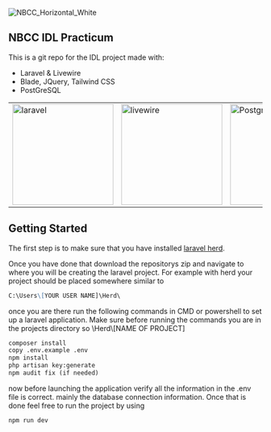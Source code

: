 ![NBCC_Horizontal_White](https://github.com/user-attachments/assets/eba96a49-1096-4679-9f11-2ca1d964e42e)

## NBCC IDL Practicum
<p> This is a git repo for the IDL project made with:</p>
<ul>
  <li>Laravel & Livewire</li>
  <li>Blade, JQuery, Tailwind CSS</li>
  <li>PostGreSQL</li>
</ul>

<table>
  <tr>
    <td>
      <img src="https://github.com/user-attachments/assets/9f961054-7f58-4fde-8cf5-ff10ddb6589a" alt="laravel" width="200px">
    </td>
    <td>
      <img src="https://github.com/user-attachments/assets/6dda5685-d1d6-4ef3-b90a-9c956c1cdf4c" alt="livewire" width="200px">
    </td>
    <td>
      <img src="https://github.com/user-attachments/assets/5eefcbbb-34e8-4b5c-9676-3523cd468b62" alt="Postgres" width="200px">
    </td>
  </tr>
</table>

## Getting Started
<p>The first step is to make sure that you have installed
  <a href="https://herd.laravel.com/windows">laravel herd</a>.
</p>
<p>Once you have done that download the repositorys zip and navigate to where you will be creating the laravel project. For example with herd your project should be placed somewhere similar to </p>

```markdown
C:\Users\[YOUR USER NAME]\Herd\
```

<p>once you are there run the following commands in CMD or powershell to set up a laravel application. Make sure before running the commands you are in the projects directory so \Herd\[NAME OF PROJECT]</p>

```markdown
composer install
copy .env.example .env
npm install
php artisan key:generate
npm audit fix (if needed)
```

<p>now before launching the application verify all the information in the .env file is correct. mainly the database connection information. Once that is done feel free to run the project by using</p>

```markdown
npm run dev
```


